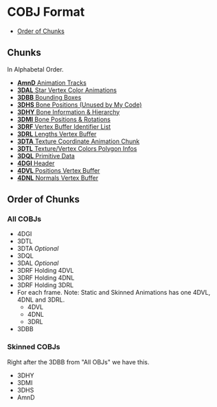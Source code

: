 # COBJ Format

* [Order of Chunks](#order-of-chunks)

## Chunks
In Alphabetal Order.
* [**AmnD** Animation Tracks]()
* [**3DAL** Star Vertex Color Animations]()
* [**3DBB** Bounding Boxes]()
* [**3DHS** Bone Positions (Unused by My Code)]()
* [**3DHY** Bone Information & Hierarchy]()
* [**3DMI** Bone Positions & Rotations]()
* [**3DRF** Vertex Buffer Identifier List]()
* [**3DRL** Lengths Vertex Buffer]()
* [**3DTA** Texture Coordinate Animation Chunk]()
* [**3DTL** Texture/Vertex Colors Polygon Infos]()
* [**3DQL** Primitive Data]()
* [**4DGI** Header]()
* [**4DVL** Positions Vertex Buffer]()
* [**4DNL** Normals Vertex Buffer]()

## Order of Chunks
### All COBJs
* 4DGI
* 3DTL
* 3DTA *Optional*
* 3DQL
* 3DAL *Optional*
* 3DRF Holding 4DVL
* 3DRF Holding 4DNL
* 3DRF Holding 3DRL
* For each frame. Note: Static and Skinned Animations has one 4DVL, 4DNL and 3DRL.
  * 4DVL 
  * 4DNL 
  * 3DRL 
* 3DBB

### Skinned COBJs
Right after the 3DBB from "All OBJs" we have this.
* 3DHY
* 3DMI
* 3DHS
* AmnD
